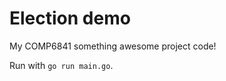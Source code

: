 # Election demo

My COMP6841 something awesome project code!

Run with `go run main.go`.

<!--

docker (distroless)
dev vs prod mode (with air, ssl)
makefile
compose
tests
orm + postgres
auth w/ jwts
openapi/swagger
otel
logging
other middleware (e.g. cors, tls)
benches/k6
grafana?
read all env stuff into a single config struct? (handle missing, defaults)

https://go.dev/wiki/CodeReviewComments + https://go.dev/doc/effective_go
https://github.com/gofiber/recipes/blob/master/auth-docker-postgres-jwt/cmd/main.go
https://github.com/grafana/tempo/tree/main/example/docker-compose/otel-collector
https://github.com/open-telemetry/opentelemetry-collector-contrib/blob/main/connector/spanmetricsconnector/README.md

-->

